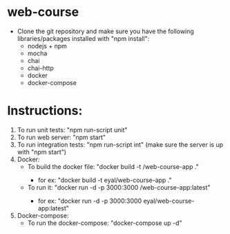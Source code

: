 # web-course

* Clone the git repository and make sure you have the following libraries/packages installed with "npm install":
  - nodejs + npm
  - mocha
  - chai
  - chai-http
  - docker
  - docker-compose

# Instructions: 

1. To run unit tests: "npm run-script unit"
2. To run web server: "npm start"
3. To run integration tests: "npm run-script int" (make sure the server is up with "npm start")
4. Docker:
      * To build the docker file: "docker build -t <your-username>/web-course-app ."
        - for ex: "docker build -t eyal/web-course-app ."
      * To run it: "docker run -d -p 3000:3000 <your-username>/web-course-app:latest"
        - for ex: "docker run -d -p 3000:3000 eyal/web-course-app:latest"
5. Docker-compose:
      * To run the docker-compose: "docker-compose up -d"
